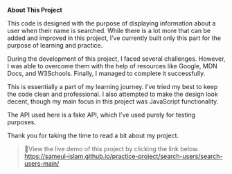 **About This Project**

This code is designed with the purpose of displaying information about a user when their name is searched. While there is a lot more that can be added and improved in this project, I’ve currently built only this part for the purpose of learning and practice.

During the development of this project, I faced several challenges. However, I was able to overcome them with the help of resources like Google, MDN Docs, and W3Schools. Finally, I managed to complete it successfully.

This is essentially a part of my learning journey. I’ve tried my best to keep the code clean and professional. I also attempted to make the design look decent, though my main focus in this project was JavaScript functionality.

The API used here is a fake API, which I’ve used purely for testing purposes.

Thank you for taking the time to read a bit about my project.

> 🔗View the live demo of this project by clicking the link below.
> https://sameul-islam.github.io/practice-project/search-users/search-users-main/
